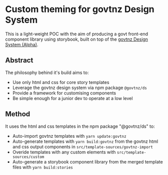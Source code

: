 # Custom theming for govtnz Design System

This is a light-weight POC with the aim of producing a govt front-end component library using storybook, built on top of the [govtnz Design System (Alpha)](https://github.com/GOVTNZ/govtnz-design-system).

## Abstract

The philosophy behind it's build aims to:

- Use only html and css for core story templates
- Leverage the govtnz design system via npm package `@govtnz/ds`
- Provide a framework for customising components
- Be simple enough for a junior dev to operate at a low level

## Method

It uses the html and css templates in the npm package "@govtnz/ds" to:

- Auto-import govtnz templates with `yarn update:govtnz`
- Auto-generate templates with `yarn build:govtnz` from the govtnz html and css output components in `src/template-sources/govtnz-import`
- Overide templates with any custom elements with `src/template-sources/custom`
- Auto-generate a storybook component library from the merged template files with `yarn build:stories`
